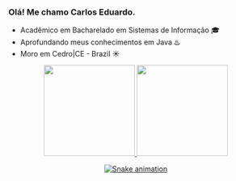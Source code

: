 <h3 align="left">Olá! Me chamo Carlos Eduardo.</h3>
<ul>
  <li>Acadêmico em Bacharelado em Sistemas de Informação 🎓</li>
  <li>Aprofundando meus conhecimentos em Java ♨️</li>
  <li>Moro em Cedro|CE - Brazil ☀️</li>
</ul>

<div align="center">
  <a href="https://github.com/deiz0n">
  <img height="180em" src="https://github-readme-stats.vercel.app/api?username=deiz0n&show_icons=true&theme=dracula&include_all_commits=true&count_private=true"/>
  <img height="180em" src="https://github-readme-stats.vercel.app/api/top-langs/?username=deiz0n&layout=compact&langs_count=7&theme=dracula"/>
  
  ![Snake animation](https://github.com/deiz0n/deiz0n/blob/output/github-contribution-grid-snake.svg)
 </div>
